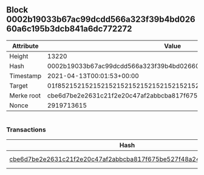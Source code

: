 ## Block 0002b19033b67ac99dcdd566a323f39b4bd02660a6c195b3dcb841a6dc772272

Attribute | Value
--- | ---
Height | 13220
Hash | 0002b19033b67ac99dcdd566a323f39b4bd02660a6c195b3dcb841a6dc772272
Timestamp | 2021-04-13T00:01:53+00:00
Target | 01f8521521521521521521521521521521521521521521521521521521521521
Merke root | cbe6d7be2e2631c21f2e20c47af2abbcba817f675be527f48a240a379f569531
Nonce | 2919713615

```

```

### Transactions

Hash | Amount
--- | ---
[cbe6d7be2e2631c21f2e20c47af2abbcba817f675be527f48a240a379f569531](cbe6d7be2e2631c21f2e20c47af2abbcba817f675be527f48a240a379f569531.md) | 10.00000000 SKEPTI 
